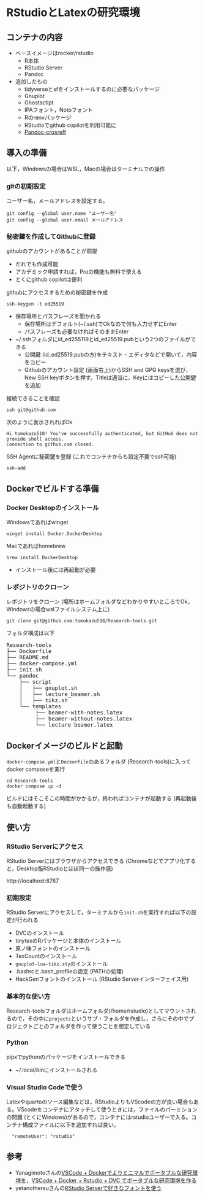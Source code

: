 # RStudioとLatexの研究環境

## コンテナの内容

- ベースイメージはrocker/rstudio
  - R本体
  - RStudio Server
  - Pandoc
- 追加したもの
  - tidyverseとsfをインストールするのに必要なパッケージ   
  - Gnuplot
  - Ghostsctipt
  - IPAフォント，Notoフォント
  - Rのrenvパッケージ
  - RStudioでgithub copilotを利用可能に
  - [Pandoc-crosreff](https://github.com/lierdakil/pandoc-crossref)

## 導入の準備

以下，Windowsの場合はWSL，Macの場合はターミナルでの操作

### gitの初期設定

ユーザー名，メールアドレスを設定する。

```{shell}
git config --global user.name "ユーザー名"
git config --global user.email メールアドレス
```

### 秘密鍵を作成してGithubに登録

githubのアカウントがあることが前提
 - だれでも作成可能
 - アカデミック申請すれば，Proの機能も無料で使える
 - とくにgithub copilotは便利

githubにアクセスするための秘密鍵を作成
```{shell}
ssh-keygen -t ed25519
```
- 保存場所とパスフレーズを聞かれる
  - 保存場所はデフォルト(~/.ssh)でOkなので何も入力せずにEnter
  - パスフレーズも必要なければそのままEnter
- ~/.sshフォルダにid_ed255119とid_ed25519.pubという2つのファイルができる
  - 公開鍵 (id_ed25519.pubの方)をテキスト・エディタなどで開いて，内容をコピー
  - Githubのアカウント設定 (画面右上)からSSH and GPG keysを選び，New SSH keyボタンを押す。Titleは適当に，Keyにはコピーした公開鍵を追加

接続できることを確認
```
ssh git@github.com
```
次のように表示されればOk
```
Hi tomokazu518! You've successfully authenticated, but GitHub does not provide shell access.
Connection to github.com closed.
```
SSH Agentに秘密鍵を登録 (これでコンテナからも設定不要でssh可能)
```
ssh-add
```

## Dockerでビルドする準備

### Docker Desktopのインストール

Windowsであればwinget
```
winget install Docker.DockerDesktop
```
Macであればhomebrew
```
brew install DockerDesktop
```

- インストール後には再起動が必要

### レポジトリのクローン

レポジトリをクローン (場所はホームフォルダなどわかりやすいところでOk，Windowsの場合wslファイルシステム上に)
```
git clone git@github.com:tomokazu518/Research-tools.git
```
フォルダ構成は以下

<pre>
Research-tools
├── Dockerfile
├── README.md
├── docker-compose.yml
├── init.sh
└── pandoc
    ├── script
    │   ├── gnuplot.sh
    │   ├── lecture_beamer.sh
    │   ├── tikz.sh
    └── templates
         ├── beamer-with-notes.latex
         ├── beamer-without-notes.latex
         └── lecture_beamer.latex
</pre>

## Dockerイメージのビルドと起動

`docker-compose.yml`と`Dockerfile`のあるフォルダ (Research-tools)に入ってdocker composeを実行
```
cd Research-tools
docker compose up -d
```
ビルドにはそこそこの時間がかかるが，終わればコンテナが起動する (再起動後も自動起動する)

## 使い方

### RStudio Serverにアクセス

RStudio Serverにはブラウザからアクセスできる (Chromeなどでアプリ化すると，Desktop版RStudioとほぼ同一の操作感)

http://localhost:8787

### 初期設定

RStudio Serverにアクセスして，ターミナルから`init.sh`を実行すれば以下の設定が行われる

- DVCのインストール
- tinytexのRパッケージと本体のインストール
- 原ノ味フォントのインストール
- TexCountのインストール
- `gnuplot-lua-tikz.sty`のインストール
- .bashrcと.bash_profileの設定 (PATHの処理)
- HackGenフォントのインストール (RStudio Serverインターフェイス用)

### 基本的な使い方

Research-toolsフォルダはホームフォルダ(/home/rstudio)としてマウントされるので，その中に`projects`というサブ・フォルダを作成し，さらにその中でプロジェクトごとのフォルダを作って使うことを想定している

### Python

pipxでpythonのパッケージをインストールできる
- ~/.local/binにインストールされる

### Visual Studio Codeで使う

Latexやquartoのソース編集などは，RStudioよりもVScodeの方が良い場合もある。VScodeをコンテナにアタッチして使うときには，ファイルのパーミションの問題 (とくにWindows)があるので，コンテナにはrstudioユーザーで入る。コンテナ構成ファイルに以下を追加すれば良い。
  ```
	"remoteUser": "rstudio"
  ```

## 参考

- Yanagimotoさんの[VSCode + Dockerでよりミニマルでポータブルな研究環境を](https://zenn.dev/nicetak/articles/vscode-docker-2023)，[VSCode + Docker + Rstudio + DVC でポータブルな研究環境を作る](https://zenn.dev/nicetak/articles/vscode-docker-rstudio?redirected=1)
- yetanothersuさんの[RStudio Serverで好きなフォントを使う](https://qiita.com/yetanothersu/items/18e098989cade90ee687)